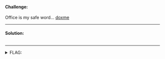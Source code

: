 #### Challenge:

Office is my safe word... [doxme](./doxme ":ignore")

---

#### Solution:

```bash
```

---

<details><summary>FLAG:</summary>

```
DUCTF{WOrd_D0Cs_Ar3_R34L1Y_W3ird}
```

</details>
<br/>
